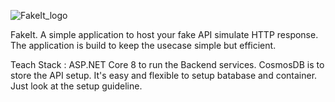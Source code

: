 
![FakeIt_logo](https://github.com/souravkayal/FakeIt/assets/6651731/14c1ce8d-1c6e-457d-848c-575754293e37) 

FakeIt. A simple application to host your fake API simulate HTTP response. The application is build to keep the usecase simple but efficient. 

Teach Stack :
ASP.NET Core 8 to run the Backend services.
CosmosDB is to store the API setup. It's easy and flexible to setup batabase and container. Just look at the setup guideline.

